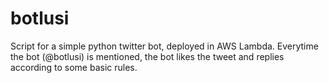 # botlusi

Script for a simple python twitter bot, deployed in AWS Lambda. Everytime the bot (@botlusi) is mentioned, the bot likes the tweet and replies according to some basic rules.